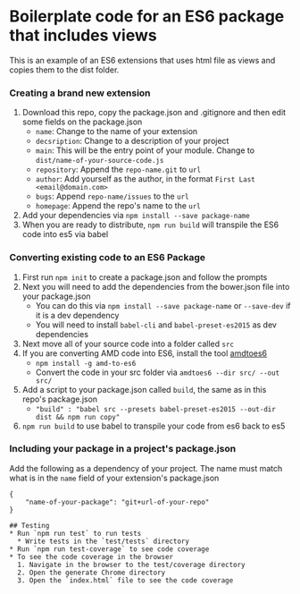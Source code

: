 # Boilerplate code for an ES6 package that includes views
This is an example of an ES6 extensions that uses html file as views and copies them to the dist folder.

### Creating a brand new extension
1. Download this repo, copy the package.json and .gitignore and then edit some fields on the package.json
    * ```name```: Change to the name of your extension
    * ```decsription```: Change to a description of your project
    * ```main```: This will be the entry point of your module. Change to ```dist/name-of-your-source-code.js```
    * ```repository```: Append the ```repo-name.git``` to ```url```
    * ```author```: Add yourself as the author, in the format ```First Last <email@domain.com>```
    * ```bugs```: Append ```repo-name/issues``` to the ```url```
    * ```homepage```: Append the repo's name to the ```url```
2. Add your dependencies via ```npm install --save package-name```
3. When you are ready to distribute, ```npm run build``` will transpile the ES6 code into es5 via babel

### Converting existing code to an ES6 Package

1. First run ```npm init``` to create a package.json and follow the prompts
2. Next you will need to add the dependencies from the bower.json file into your package.json
    * You can do this via ```npm install --save package-name``` or ```--save-dev``` if it is a dev dependency
    * You will need to install ```babel-cli``` and ```babel-preset-es2015``` as dev dependencies
2. Next move all of your source code into a folder called ```src```
3. If you are converting AMD code into ES6, install the tool [amdtoes6](https://github.com/jonbretman/amd-to-as6)
    * ```npm install -g amd-to-es6```
    * Convert the code in your src folder via ```amdtoes6 --dir src/ --out src/```
4. Add a script to your package.json called ```build```, the same as in this repo's package.json
    * ```"build" : "babel src --presets babel-preset-es2015 --out-dir dist && npm run copy"```
5. ```npm run build``` to use babel to transpile your code from es6 back to es5

### Including your package in a project's package.json
Add the following as a dependency of your project. The name must match what is in the ```name``` field of your extension's package.json
```
{
    "name-of-your-package": "git+url-of-your-repo"
}

## Testing
* Run `npm run test` to run tests
  * Write tests in the `test/tests` directory
* Run `npm run test-coverage` to see code coverage
* To see the code coverage in the browser
  1. Navigate in the browser to the test/coverage directory
  2. Open the generate Chrome directory
  3. Open the `index.html` file to see the code coverage
